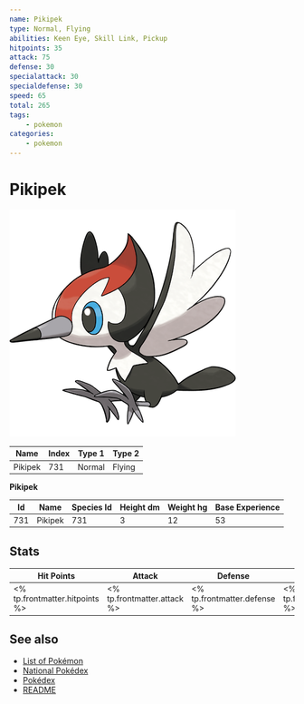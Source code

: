 ```yaml
---
name: Pikipek
type: Normal, Flying
abilities: Keen Eye, Skill Link, Pickup
hitpoints: 35
attack: 75
defense: 30
specialattack: 30
specialdefense: 30
speed: 65
total: 265
tags:
    - pokemon
categories:
    - pokemon
---
```


# Pikipek


![Pikipek](images/731.png)

| **Name** | **Index** | **Type 1** | **Type 2** |
|----|----|----|----|
| Pikipek | 731 | Normal | Flying  |

**Pikipek** 




| **Id** | **Name** | **Species Id** | **Height dm** | **Weight hg** | **Base Experience** |
|--------|----------|----------------|------------|------------|---------------------|
| 731 | Pikipek | 731 | 3 | 12 | 53 |



## Stats

| **Hit Points** | **Attack** | **Defense** | **Special Attack** | **Special Defense** | **Speed** | **Total** |
|----------------|------------|-------------|--------------------|---------------------|-----------|-----------|
| <% tp.frontmatter.hitpoints %> | <% tp.frontmatter.attack %> | <% tp.frontmatter.defense %> | <% tp.frontmatter.specialattack %> | <% tp.frontmatter.specialdefense %> | <% tp.frontmatter.speed %> | <% tp.frontmatter.total %> |

## See also

- [List of Pokémon](../pokemon.md)
- [National Pokédex](../national_pokedex.md)
- [Pokédex](../pokedex.md)
- [README](../README.md)
